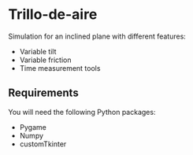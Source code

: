 # Trillo-de-aire

Simulation for an inclined plane with different features:

- Variable tilt
- Variable friction
- Time measurement tools

## Requirements

You will need the following Python packages:
- Pygame
- Numpy
- customTkinter
